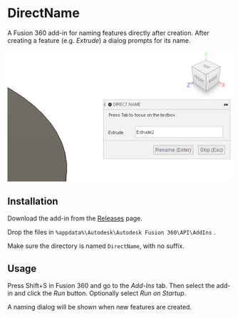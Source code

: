 # DirectName

A Fusion 360 add-in for naming features directly after creation. After creating a feature (e.g. *Extrude*) a dialog prompts for its name.

![Screenshot](screenshot.png)

## Installation
Download the add-in from the [Releases](https://github.com/thomasa88/DirectName/releases) page.

Drop the files in `%appdata%\Autodesk\Autodesk Fusion 360\API\AddIns` .

Make sure the directory is named `DirectName`, with no suffix.

## Usage

Press Shift+S in Fusion 360 and go to the *Add-Ins* tab. Then select the add-in and click the *Run* button. Optionally select *Run on Startup*.

A naming dialog will be shown when new features are created.